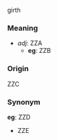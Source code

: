 girth
### Meaning
+ _adj_: ZZA
    + __eg__: ZZB

### Origin

ZZC

### Synonym

__eg__: ZZD

+ ZZE


